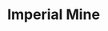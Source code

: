 ---
mission_id: impmin10
editorsChoice:
title: "Imperial Mine"
authors: 
    - "Tim Smulders"
date:
filename: "impmin10.zip"
description: "An old underground Jedi training facility on the planet Debo has been discovered by the Emperor! Ancient Jedi Scrolls have long told the story of a perfect lightsaber jewel. It is believed that Yoda hid the jewel in a Jedi training facility. Kyle must make his way into the mine, find the yet undiscovered Jedi training areas, and retrieve the jewel.  What Kyle does not know is that the training facility, though old, is still functional."
heroImage: 
levelReplaced:	SECBASE
difficulty: no
bm:	yes
fme: no
wax: no
three_do: no
voc: yes
gmd: no
vue: no
lfd: no
base: "New level from scratch" 
editors: "WDFUSE"

---